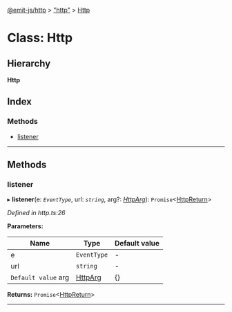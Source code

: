 [@emit-js/http](../README.md) > ["http"](../modules/_http_.md) > [Http](../classes/_http_.http.md)

# Class: Http

## Hierarchy

**Http**

## Index

### Methods

* [listener](_http_.http.md#listener)

---

## Methods

<a id="listener"></a>

###  listener

▸ **listener**(e: *`EventType`*, url: *`string`*, arg?: *[HttpArg](../interfaces/_http_.httparg.md)*): `Promise`<[HttpReturn](../modules/_http_.md#httpreturn)>

*Defined in http.ts:26*

**Parameters:**

| Name | Type | Default value |
| ------ | ------ | ------ |
| e | `EventType` | - |
| url | `string` | - |
| `Default value` arg | [HttpArg](../interfaces/_http_.httparg.md) |  {} |

**Returns:** `Promise`<[HttpReturn](../modules/_http_.md#httpreturn)>

___

